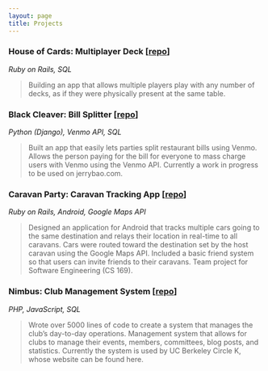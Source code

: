 ```yaml
---
layout: page
title: Projects
---
```


### House of Cards: Multiplayer Deck [[repo](https://github.com/thejerrybao/houseofcards)]
*Ruby on Rails, SQL*
>Building an app that allows multiple players play with any number of decks, as if they were physically present at the same table.

### Black Cleaver: Bill Splitter [[repo](https://github.com/thejerrybao/blackcleaver)]
*Python (Django), Venmo API, SQL*
>Built an app that easily lets parties split restaurant bills using Venmo. Allows the person paying for the bill for everyone to mass charge users with Venmo using the Venmo API. Currently a work in progress to be used on jerrybao.com.

### Caravan Party: Caravan Tracking App [[repo](https://github.com/thejerrybao/CaravanParty)]
*Ruby on Rails, Android, Google Maps API*
>Designed an application for Android that tracks multiple cars going to the same destination and relays their location in real-time to all caravans. Cars were routed toward the destination set by the host caravan using the Google Maps API. Included a basic friend system so that users can invite friends to their caravans. Team project for Software Engineering (CS 169).

### Nimbus: Club Management System [[repo](https://github.com/thejerrybao/Nimbus)]
*PHP, JavaScript, SQL*
>Wrote over 5000 lines of code to create a system that manages the club’s day-to-day operations. Management system that allows for clubs to manage their events, members, committees, blog posts, and statistics. Currently the system is used by UC Berkeley Circle K, whose website can be found here.


